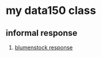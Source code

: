 # my data150 class

## informal response

1. [blumenstock response](https://azhao02.github.io/DATA150-azhao02/)
